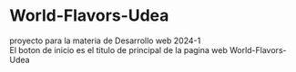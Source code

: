 ﻿# World-Flavors-Udea
 proyecto para la materia de Desarrollo web 2024-1   
 El boton de inicio es el titulo de principal de la pagina web World-Flavors-Udea
